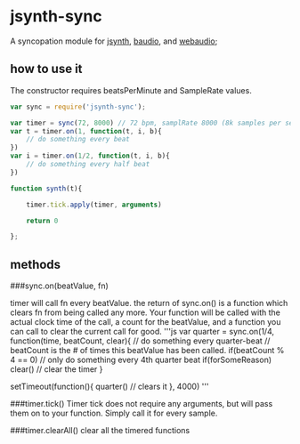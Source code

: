 # jsynth-sync

A syncopation module for [jsynth](https://github.com/NHQ/jsynth), [baudio](https://github.com/substack/baudio), and [webaudio](https://github.com/NHQ/webaudio);

## how to use it
The constructor requires beatsPerMinute and SampleRate values.

```js
var sync = require('jsynth-sync');

var timer = sync(72, 8000) // 72 bpm, samplRate 8000 (8k samples per second)
var t = timer.on(1, function(t, i, b){
	// do something every beat
})
var i = timer.on(1/2, function(t, i, b){
	// do something every half beat
})

function synth(t){

	timer.tick.apply(timer, arguments)

	return 0

};

```

## methods

###sync.on(beatValue, fn)

timer will call fn every beatValue. 
the return of sync.on() is a function which clears fn from being called any more.
Your function will be called with the actual clock time of the call, a count for the beatValue, and a function you can call to clear the current call for good.
'''js
var quarter = sync.on(1/4, function(time, beatCount, clear){
	// do something every quarter-beat
	// beatCount is the # of times this beatValue has been called.
	if(beatCount % 4 == 0) // only do something every 4th quarter beat
	if(forSomeReason) clear() // clear the timer 
}

setTimeout(function(){
	quarter() // clears it
}, 4000)
'''

###timer.tick()
Timer tick does not require any arguments, but will pass them on to your function. Simply call it for every sample.

###timer.clearAll()
clear all the timered functions
